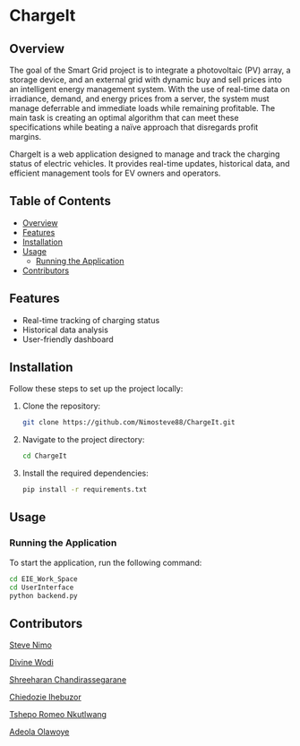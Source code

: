 # ChargeIt

## Overview

The goal of the Smart Grid project is to integrate a photovoltaic (PV) array, a storage device, and an external grid with dynamic buy and sell prices into an intelligent energy management system. With the use of real-time data on irradiance, demand, and energy prices from a server, the system must manage deferrable and immediate loads while remaining profitable. The main task is creating an optimal algorithm that can meet these specifications while beating a naïve approach that disregards profit margins. 

ChargeIt is a web application designed to manage and track the charging status of electric vehicles. It provides real-time updates, historical data, and efficient management tools for EV owners and operators.

## Table of Contents

- [Overview](#overview)
- [Features](#features)
- [Installation](#installation)
- [Usage](#usage)
  - [Running the Application](#running-the-application)
- [Contributors](#contributors)



## Features

- Real-time tracking of charging status
- Historical data analysis
- User-friendly dashboard


## Installation

Follow these steps to set up the project locally:

1. Clone the repository:
    ```sh
    git clone https://github.com/Nimosteve88/ChargeIt.git
    ```
2. Navigate to the project directory:
    ```sh
    cd ChargeIt
    ```
3. Install the required dependencies:
    ```sh
    pip install -r requirements.txt
    ```

## Usage

### Running the Application

To start the application, run the following command:
```sh
cd EIE_Work_Space
cd UserInterface
python backend.py
```

## Contributors

[Steve Nimo](https://github.com/Nimosteve88)  

[Divine Wodi](https://github.com/CB-W03)

[Shreeharan Chandirassegarane](https://github.com/sc3321)  

[Chiedozie Ihebuzor](https://github.com/Chiedozie20)  

[Tshepo Romeo Nkutlwang](https://github.com/RC-Nkutlwang)  

[Adeola Olawoye](https://github.com/ade-04)  

